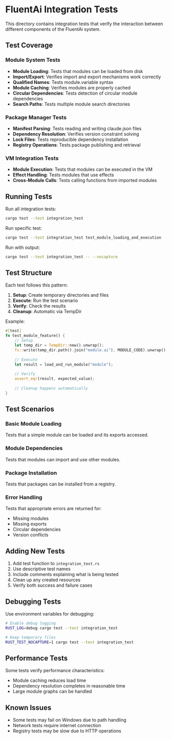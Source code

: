 # FluentAi Integration Tests

This directory contains integration tests that verify the interaction between different components of the FluentAi system.

## Test Coverage

### Module System Tests

- **Module Loading**: Tests that modules can be loaded from disk
- **Import/Export**: Verifies import and export mechanisms work correctly
- **Qualified Names**: Tests module.variable syntax
- **Module Caching**: Verifies modules are properly cached
- **Circular Dependencies**: Tests detection of circular module dependencies
- **Search Paths**: Tests multiple module search directories

### Package Manager Tests

- **Manifest Parsing**: Tests reading and writing claude.json files
- **Dependency Resolution**: Verifies version constraint solving
- **Lock Files**: Tests reproducible dependency installation
- **Registry Operations**: Tests package publishing and retrieval

### VM Integration Tests

- **Module Execution**: Tests that modules can be executed in the VM
- **Effect Handling**: Tests modules that use effects
- **Cross-Module Calls**: Tests calling functions from imported modules

## Running Tests

Run all integration tests:

```bash
cargo test --test integration_test
```

Run specific test:

```bash
cargo test --test integration_test test_module_loading_and_execution
```

Run with output:

```bash
cargo test --test integration_test -- --nocapture
```

## Test Structure

Each test follows this pattern:

1. **Setup**: Create temporary directories and files
2. **Execute**: Run the test scenario
3. **Verify**: Check the results
4. **Cleanup**: Automatic via TempDir

Example:

```rust
#[test]
fn test_module_feature() {
    // Setup
    let temp_dir = TempDir::new().unwrap();
    fs::write(temp_dir.path().join("module.ai"), MODULE_CODE).unwrap();
    
    // Execute
    let result = load_and_run_module("module");
    
    // Verify
    assert_eq!(result, expected_value);
    
    // Cleanup happens automatically
}
```

## Test Scenarios

### Basic Module Loading

Tests that a simple module can be loaded and its exports accessed.

### Module Dependencies

Tests that modules can import and use other modules.

### Package Installation

Tests that packages can be installed from a registry.

### Error Handling

Tests that appropriate errors are returned for:
- Missing modules
- Missing exports
- Circular dependencies
- Version conflicts

## Adding New Tests

1. Add test function to `integration_test.rs`
2. Use descriptive test names
3. Include comments explaining what is being tested
4. Clean up any created resources
5. Verify both success and failure cases

## Debugging Tests

Use environment variables for debugging:

```bash
# Enable debug logging
RUST_LOG=debug cargo test --test integration_test

# Keep temporary files
RUST_TEST_NOCAPTURE=1 cargo test --test integration_test
```

## Performance Tests

Some tests verify performance characteristics:

- Module caching reduces load time
- Dependency resolution completes in reasonable time
- Large module graphs can be handled

## Known Issues

- Some tests may fail on Windows due to path handling
- Network tests require internet connection
- Registry tests may be slow due to HTTP operations